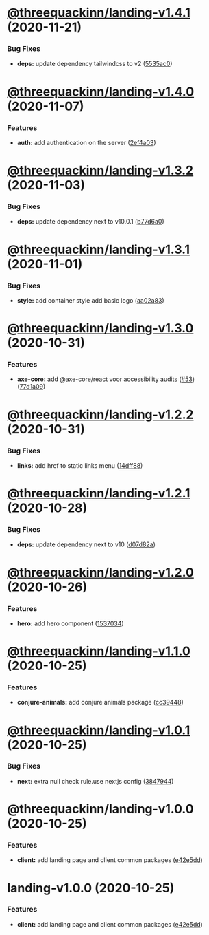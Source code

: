 # [@threequackinn/landing-v1.4.1](https://github.com/TheThreeQuackInn/site/compare/@threequackinn/landing-v1.4.0...@threequackinn/landing-v1.4.1) (2020-11-21)


### Bug Fixes

* **deps:** update dependency tailwindcss to v2 ([5535ac0](https://github.com/TheThreeQuackInn/site/commit/5535ac02b7de8ef11de00b0194462d66a402d3d7))

# [@threequackinn/landing-v1.4.0](https://github.com/TheThreeQuackInn/site/compare/@threequackinn/landing-v1.3.2...@threequackinn/landing-v1.4.0) (2020-11-07)


### Features

* **auth:** add authentication on the server ([2ef4a03](https://github.com/TheThreeQuackInn/site/commit/2ef4a0368ac7f5c4f6b7d20755375a4330d80ed4))

# [@threequackinn/landing-v1.3.2](https://github.com/TheThreeQuackInn/site/compare/@threequackinn/landing-v1.3.1...@threequackinn/landing-v1.3.2) (2020-11-03)


### Bug Fixes

* **deps:** update dependency next to v10.0.1 ([b77d6a0](https://github.com/TheThreeQuackInn/site/commit/b77d6a030b264f3e3161c88ba2b4df34c709852a))

# [@threequackinn/landing-v1.3.1](https://github.com/TheThreeQuackInn/site/compare/@threequackinn/landing-v1.3.0...@threequackinn/landing-v1.3.1) (2020-11-01)


### Bug Fixes

* **style:** add container style add basic logo ([aa02a83](https://github.com/TheThreeQuackInn/site/commit/aa02a8364b8cdc3cbfce085212a05b4cac55c5f4))

# [@threequackinn/landing-v1.3.0](https://github.com/TheThreeQuackInn/site/compare/@threequackinn/landing-v1.2.2...@threequackinn/landing-v1.3.0) (2020-10-31)


### Features

* **axe-core:** add @axe-core/react voor accessibility audits ([#53](https://github.com/TheThreeQuackInn/site/issues/53)) ([77d1a09](https://github.com/TheThreeQuackInn/site/commit/77d1a09f093e34b304c237551cc2882ae66c78f2))

# [@threequackinn/landing-v1.2.2](https://github.com/TheThreeQuackInn/site/compare/@threequackinn/landing-v1.2.1...@threequackinn/landing-v1.2.2) (2020-10-31)


### Bug Fixes

* **links:** add href to static links menu ([14dff88](https://github.com/TheThreeQuackInn/site/commit/14dff88e3fb7270b1a2384fb919db83d99bb6965))

# [@threequackinn/landing-v1.2.1](https://github.com/TheThreeQuackInn/site/compare/@threequackinn/landing-v1.2.0...@threequackinn/landing-v1.2.1) (2020-10-28)


### Bug Fixes

* **deps:** update dependency next to v10 ([d07d82a](https://github.com/TheThreeQuackInn/site/commit/d07d82ae049db18b6f4e3fbec502a8ddb1efc040))

# [@threequackinn/landing-v1.2.0](https://github.com/TheThreeQuackInn/site/compare/@threequackinn/landing-v1.1.0...@threequackinn/landing-v1.2.0) (2020-10-26)


### Features

* **hero:** add hero component ([1537034](https://github.com/TheThreeQuackInn/site/commit/15370341c7bf77809ab89152b6f0de082a1ad520))

# [@threequackinn/landing-v1.1.0](https://github.com/TheThreeQuackInn/site/compare/@threequackinn/landing-v1.0.1...@threequackinn/landing-v1.1.0) (2020-10-25)


### Features

* **conjure-animals:** add conjure animals package ([cc39448](https://github.com/TheThreeQuackInn/site/commit/cc39448497a66e2e77430a229b6bd6917b7e94fb))

# [@threequackinn/landing-v1.0.1](https://github.com/TheThreeQuackInn/site/compare/@threequackinn/landing-v1.0.0...@threequackinn/landing-v1.0.1) (2020-10-25)


### Bug Fixes

* **next:** extra null check rule.use nextjs config ([3847944](https://github.com/TheThreeQuackInn/site/commit/3847944bb742be2067c0a9560e8ad9a65bec25e1))

# @threequackinn/landing-v1.0.0 (2020-10-25)


### Features

* **client:** add landing page and client common packages ([e42e5dd](https://github.com/TheThreeQuackInn/site/commit/e42e5ddc7e8de56e48d9479e582438ed83fb859e))

# landing-v1.0.0 (2020-10-25)


### Features

* **client:** add landing page and client common packages ([e42e5dd](https://github.com/TheThreeQuackInn/site/commit/e42e5ddc7e8de56e48d9479e582438ed83fb859e))
